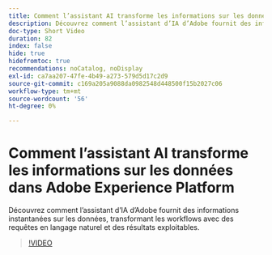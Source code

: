 ```yaml
---
title: Comment l’assistant AI transforme les informations sur les données dans Adobe Experience Platform
description: Découvrez comment l’assistant d’IA d’Adobe fournit des informations instantanées sur les données, transformant les workflows avec des requêtes en langage naturel et des résultats exploitables.
doc-type: Short Video
duration: 82
index: false
hide: true
hidefromtoc: true
recommendations: noCatalog, noDisplay
exl-id: ca7aa207-47fe-4b49-a273-579d5d17c2d9
source-git-commit: c169a205a9088da0982548d448500f15b2027c06
workflow-type: tm+mt
source-wordcount: '56'
ht-degree: 0%

---
```


# Comment l’assistant AI transforme les informations sur les données dans Adobe Experience Platform

Découvrez comment l’assistant d’IA d’Adobe fournit des informations instantanées sur les données, transformant les workflows avec des requêtes en langage naturel et des résultats exploitables.

<!-- 72_S653_3442539_81_how-ai-assistant-transforms-data-insights-in-adobe-experience-platform -->
>[!VIDEO](https://video.tv.adobe.com/v/3459914/?learn=on&enablevpops=true&captions=fre_fr)
